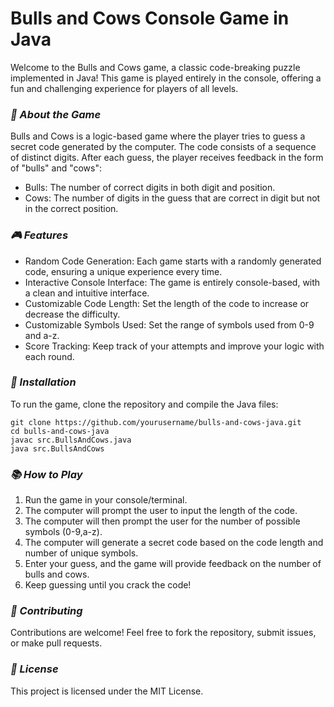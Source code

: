 # **Bulls and Cows Console Game in Java**

Welcome to the Bulls and Cows game, a classic code-breaking puzzle implemented in Java! This game is played entirely in the console, offering a fun and challenging experience for players of all levels.

### _🧩 About the Game_

Bulls and Cows is a logic-based game where the player tries to guess a secret code generated by the computer. The code consists of a sequence of distinct digits. After each guess, the player receives feedback in the form of "bulls" and "cows":

- Bulls: The number of correct digits in both digit and position.
- Cows: The number of digits in the guess that are correct in digit but not in the correct position.

### _🎮 _Features__

- Random Code Generation: Each game starts with a randomly generated code, ensuring a unique experience every time.
- Interactive Console Interface: The game is entirely console-based, with a clean and intuitive interface. 
- Customizable Code Length: Set the length of the code to increase or decrease the difficulty. 
- Customizable Symbols Used: Set the range of symbols used from 0-9 and a-z.
- Score Tracking: Keep track of your attempts and improve your logic with each round.

### _🔧 Installation_

To run the game, clone the repository and compile the Java files:

    git clone https://github.com/yourusername/bulls-and-cows-java.git
    cd bulls-and-cows-java
    javac src.BullsAndCows.java
    java src.BullsAndCows

### _📚 How to Play_ 
1. Run the game in your console/terminal. 
2. The computer will prompt the user to input the length of the code.
3. The computer will then prompt the user for the number of possible symbols (0-9,a-z).
4. The computer will generate a secret code based on the code length and number of unique symbols.
5. Enter your guess, and the game will provide feedback on the number of bulls and cows. 
6. Keep guessing until you crack the code!

### _🤝 Contributing_

Contributions are welcome! Feel free to fork the repository, submit issues, or make pull requests.

### _📜 License_

This project is licensed under the MIT License.
